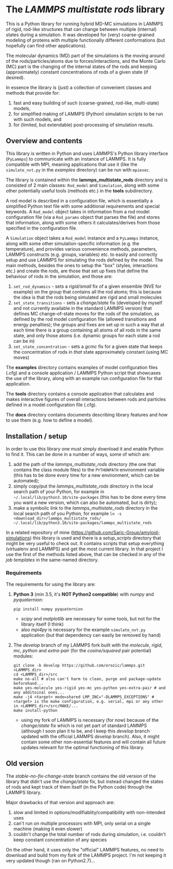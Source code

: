 # The *LAMMPS multistate rods* library

This is a Python library for running hybrid MD-MC simulations in LAMMPS of rigid, rod-like structures that can change between multiple (internal) states during a simulation. It was developed for (very) coarse-grained modeling of proteins with multiple functionally different conformations (but hopefully can find other applications).

The molecular dynamics (MD) part of the simulations is the moving around of the rods/particles/atoms due to forces/interactions, and the Monte Carlo (MC) part is the changing of the internal states of the rods and keeping (approximately) constant concentrations of rods of a given state (if desired).

In essence the library is (just) a collection of convenient classes and methods that provide for:
1. fast and easy building of such (coarse-grained, rod-like, multi-state) models,
2. for simplified making of LAMMPS (Python) simulation scripts to be run with such models, and
3. for (limited, but extendable) post-processing of simulation results.

## Overview and contents

This library is written in Python and uses LAMMPS's Python library interface (`PyLammps`) to communicate with an instance of LAMMPS. It is fully compatible with MPI, meaning applications that use it (like the `simulate_nvt.py` in the *examples* directory) can be run with `mpiexec`.

The library is contained within the **lammps_multistate_rods** directory and is consisted of 2 main classes: `Rod_model` and `Simulation`, along with some other potentially useful tools (methods etc.) in the **tools** subdirectory.

A rod model is described in a configuration file, which is essentially a simplified Python text file with some additional requirements and special keywords. A `Rod_model` object takes in information from a rod model configuration file (via a `Rod_params` object that parses the file) and stores that information, along with some others it calculates/derives from those specified in the configuration file.

A `Simulation` object takes a `Rod_model` instance and a `PyLammps` instance, along with some other simulation-specific information (e.g. the temperature), and provides various convenience methods, parameters, LAMMPS constructs (e.g. groups, variables) etc. to easily and correctly setup and use LAMMPS for simulating the rods defined by the model. The main methods, besides the ones to setup the "box" (styles, interactions etc.) and create the rods, are those that set up fixes that define the behaviour of rods in the simulation, and those are:
1. `set_rod_dynamics` - sets a *rigid/small* fix of a given ensemble (NVE for example) on the group that contains all the rod atoms; this is because the idea is that the rods being simulated are rigid and small molecules
2. `set_state_transitions` - sets a *change/state* fix (developed by myself and not currently available in the standard LAMMPS version) that defines MC change-of-state moves for the rods of the simulation, as defined by the rod model configuration file (allowed transitions and energy penalties); the groups and fixes are set up in such a way that at each time there is a group containing all atoms of all rods in the same state, and only those atoms (i.e. dynamic groups for each state a rod can be in)
3. `set_state_concentration` - sets a *gcmc* fix for a given state that keeps the concentration of rods in *that* state approximately constant (using MC moves)

The **examples** directory contains examples of model configuration files (.cfg) and a console application / LAMMPS Python script that showcases the use of the library, along with an example run configuration file for that application.

The **tools** directory contains a console application that calculates and makes interactive figures of overall interactions between rods and particles defined in a model configuration file (.cfg).

The **docs** directory contains documents describing library features and how to use them (e.g. how to define a model).

## Installation / setup

In order to use this library one must simply download it and enable Python to find it. This can be done in a number of ways, some of which are:
1. add the path of the *lammps_multistate_rods* directory (the one that contains the class module files) to the `PYTHONPATH` environment variable (this has to be done every time for a new environment, which can be automated);
2. simply copy/put the *lammps_multistate_rods* directory in the local search path of your Python, for example in `~/.local/lib/python3.10/site-packages` (this has to be done every time you want a new version, which can also be automated, but is dirty);
3. make a symbolic link to the *lammps_multistate_rods* directory in the local search path of you Python, for example `ln -s <download_dir>/lammps_multistate_rods/ ~/.local/lib/python3.10/site-packages/lammps_multistate_rods`

In a related repository of mine (https://github.com/Saric-Group/amyloid-simulations) this library is used and there is a *setup_scripts* directory that might be very useful to check out. It contains scripts that setup everything (virtualenv and LAMMPS) and get the most current library. In that project I use the first of the methods listed above, that can be checked in any of the *job templates* in the same-named directory.

### Requirements

The requirements for using the library are:
1. **Python 3** (min 3.5, it's **NOT Python2 compatible**) with *numpy* and *pyquaternion*:
    ```
    pip install numpy pyquaternion
    ```
    * *scipy* and *matplotlib* are necessary for some tools, but not for the library itself (I think)
    * also *mpi4py* is necessary for the example `simulate_nvt.py` application (but that dependency can easily be removed by hand)

2. The *develop* branch of my LAMMPS fork built with the *molecule*, *rigid*, *mc*, *python* and *extra-pair* (for the *cosine/squared* pair potential) modules:
    ```
    git clone -b develop https://github.com/erozic/lammps.git <LAMMPS_dir>  
    cd <LAMMPS_dir>/src
    make no-all # also can't harm to clean, purge and package-update beforehand...
    make yes-molecule yes-rigid yes-mc yes-python yes-extra-pair # and any additoinal ones...
    make -j4 <target> mode=shared LMP_INC="-DLAMMPS_EXCEPTIONS" # <target> is the make configuration, e.g. serial, mpi or any other in <LAMMPS_dir>/src/MAKE/...
    make install-python
    ```
    * using my fork of LAMMPS is necessary (for now) because of the *change/state* fix which is not yet part of standard LAMMPS (although I soon plan it to be, and I keep this *develop* branch updated with the official LAMMPS *develop* branch). Also, it might contain some other non-essential features and will contain all future updates relevant for the optimal functioning of this library.

## Old version

The *stable-no-fix-change-state* branch contains the old version of the library that didn't use the *change/state* fix, but instead changed the states of rods and kept track of them itself (in the Python code) through the LAMMPS library.

Major drawbacks of that version and approach are:
1. slow and limited in options/modifiablity/compatibility with non-intended uses
2. can't run on multiple processors with MPI, only serial on a single machine (making it even slower)
3. couldn't change the total number of rods during simulation, i.e. couldn't keep constant concentration of any species

On the other hand, it uses only the "official" LAMMPS features, no need to download and build from my fork of the LAMMPS project. I'm not keeping it very updated though (ran on Python2.7)...
